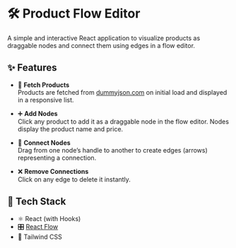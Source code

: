# 🛠️ Product Flow Editor

A simple and interactive React application to visualize products as draggable nodes and connect them using edges in a flow editor.

## ✨ Features

- 🔄 **Fetch Products**  
  Products are fetched from [dummyjson.com](https://dummyjson.com/products) on initial load and displayed in a responsive list.

- ➕ **Add Nodes**  
  Click any product to add it as a draggable node in the flow editor. Nodes display the product name and price.

- 🔗 **Connect Nodes**  
  Drag from one node’s handle to another to create edges (arrows) representing a connection.

- ❌ **Remove Connections**  
  Click on any edge to delete it instantly.


## 🧱 Tech Stack

- ⚛️ React (with Hooks)
- 🎛️ [React Flow](https://reactflow.dev/)
- 🎨 Tailwind CSS

